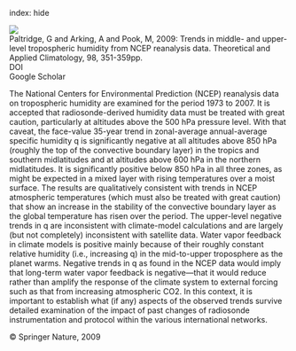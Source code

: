 index: hide

<div class="Citation">
    <div class="Citation-thumb CitationThumb-linked"  data-href="https://doi.org/10.1007/s00704-009-0117-x">
      <img src="https://static.claimspace.cloud/climate-study-static/refs/thumbs/7/Paltridge_et_al_2009-thumb.png" />
    </div>

  <div class="Citation-body">
    <div class="Citation-text">Paltridge, G and Arking, A and Pook, M, 2009: Trends in middle- and upper-level tropospheric humidity from NCEP reanalysis data. <span class="Article-journal">Theoretical and Applied Climatology, </span><span class="Article-volume">98, </span>351-359pp.</div>
    <div class="Citation-links">
      <div class="CitationLink" data-href="https://doi.org/10.1007/s00704-009-0117-x">
        <div class="CitationLink-icon CitationLink-Doi"></div>
        <div class="CitationLink-text">DOI</div>
      </div>
      <div class="CitationLink" data-href="https://scholar.google.com/scholar?q=10.1007/s00704-009-0117-x">
        <div class="CitationLink-icon CitationLink-Scholar"></div>
        <div class="CitationLink-text">Google Scholar</div>
      </div>
    </div>
  </div>
</div>

The National Centers for Environmental Prediction (NCEP) reanalysis data on tropospheric humidity are examined for the period 1973 to 2007. It is accepted that radiosonde-derived humidity data must be treated with great caution, particularly at altitudes above the 500 hPa pressure level. With that caveat, the face-value 35-year trend in zonal-average annual-average specific humidity q is significantly negative at all altitudes above 850 hPa (roughly the top of the convective boundary layer) in the tropics and southern midlatitudes and at altitudes above 600 hPa in the northern midlatitudes. It is significantly positive below 850 hPa in all three zones, as might be expected in a mixed layer with rising temperatures over a moist surface. The results are qualitatively consistent with trends in NCEP atmospheric temperatures (which must also be treated with great caution) that show an increase in the stability of the convective boundary layer as the global temperature has risen over the period. The upper-level negative trends in q are inconsistent with climate-model calculations and are largely (but not completely) inconsistent with satellite data. Water vapor feedback in climate models is positive mainly because of their roughly constant relative humidity (i.e., increasing q) in the mid-to-upper troposphere as the planet warms. Negative trends in q as found in the NCEP data would imply that long-term water vapor feedback is negative—that it would reduce rather than amplify the response of the climate system to external forcing such as that from increasing atmospheric CO2. In this context, it is important to establish what (if any) aspects of the observed trends survive detailed examination of the impact of past changes of radiosonde instrumentation and protocol within the various international networks.

<div class="Citation-copy">
&copy; Springer Nature, 2009
</div>